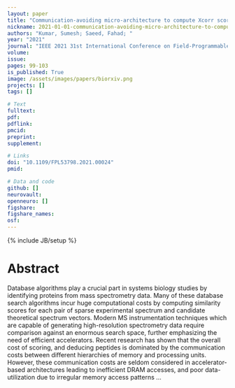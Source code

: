 ```yaml
---
layout: paper
title: "Communication-avoiding micro-architecture to compute Xcorr scores for peptide identification"
nickname: 2021-01-01-communication-avoiding-micro-architecture-to-compute-xcorr-scores-for-peptide-identification
authors: "Kumar, Sumesh; Saeed, Fahad; "
year: "2021"
journal: "IEEE 2021 31st International Conference on Field-Programmable Logic and Applications (FPL)"
volume: 
issue:
pages: 99-103
is_published: True
image: /assets/images/papers/biorxiv.png
projects: []
tags: []

# Text
fulltext:
pdf:
pdflink:
pmcid:
preprint: 
supplement:

# Links
doi: "10.1109/FPL53798.2021.00024"
pmid:

# Data and code
github: []
neurovault:
openneuro: []
figshare:
figshare_names:
osf:
---
```

{% include JB/setup %}

# Abstract

Database algorithms play a crucial part in systems biology studies by identifying proteins from mass spectrometry data. Many of these database search algorithms incur huge computational costs by computing similarity scores for each pair of sparse experimental spectrum and candidate theoretical spectrum vectors. Modern MS instrumentation techniques which are capable of generating high-resolution spectrometry data require comparison against an enormous search space, further emphasizing the need of efficient accelerators. Recent research has shown that the overall cost of scoring, and deducing peptides is dominated by the communication costs between different hierarchies of memory and processing units. However, these communication costs are seldom considered in accelerator-based architectures leading to inefficient DRAM accesses, and poor data-utilization due to irregular memory access patterns …
